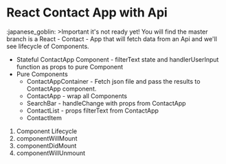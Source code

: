 <h1>React Contact App with Api</h1> :japanese_goblin:
  >Important it's not ready  yet!  
You will find the master branch is a React - Contact - App that will fetch data from an Api and we'll see lifecycle of Components.

- Stateful ContactApp Component - filterText state and handlerUserInput function as props to pure Component
- Pure Components
  * ContactAppContainer - Fetch json file and pass the results to       ContactApp component. 
  * ContactApp - wrap all Components
  * SearchBar - handleChange with props from ContactApp
  * ContactList - props filterText from ContactApp
  * ContactItem

1. Component Lifecycle
  1. componentWillMount
  2. componentDidMount
  3. componentWillUnmount
